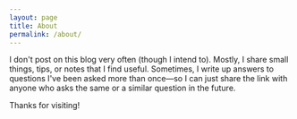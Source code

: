 ```yaml
---
layout: page
title: About
permalink: /about/
---
```


I don't post on this blog very often (though I intend to). Mostly, I share small things, tips, or notes that I find useful. Sometimes, I write up answers to questions I've been asked more than once—so I can just share the link with anyone who asks the same or a similar question in the future.

Thanks for visiting!
